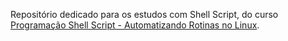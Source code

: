 Repositório dedicado para os estudos com Shell Script, do curso [Programação Shell Script - Automatizando Rotinas no Linux](https://www.udemy.com/course/programacao-shell-script/).